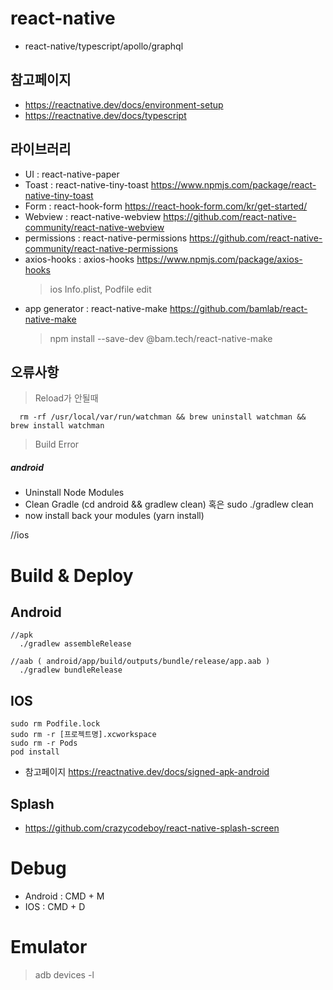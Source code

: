 # react-native

- react-native/typescript/apollo/graphql

## 참고페이지

- https://reactnative.dev/docs/environment-setup
- https://reactnative.dev/docs/typescript

## 라이브러리

- UI : react-native-paper
- Toast : react-native-tiny-toast <https://www.npmjs.com/package/react-native-tiny-toast>
- Form : react-hook-form <https://react-hook-form.com/kr/get-started/>
- Webview : react-native-webview <https://github.com/react-native-community/react-native-webview>
- permissions : react-native-permissions <https://github.com/react-native-community/react-native-permissions>
- axios-hooks : axios-hooks <https://www.npmjs.com/package/axios-hooks>
  > ios Info.plist, Podfile edit
- app generator : react-native-make <https://github.com/bamlab/react-native-make>
  > npm install --save-dev @bam.tech/react-native-make

## 오류사항

> Reload가 안될때

```
  rm -rf /usr/local/var/run/watchman && brew uninstall watchman && brew install watchman
```

> Build Error

##### android

- Uninstall Node Modules
- Clean Gradle (cd android && gradlew clean) 혹은 sudo ./gradlew clean
- now install back your modules (yarn install)

//ios

# Build & Deploy

## Android

```
//apk
  ./gradlew assembleRelease

//aab ( android/app/build/outputs/bundle/release/app.aab )
  ./gradlew bundleRelease
```

## IOS

```
sudo rm Podfile.lock
sudo rm -r [프로젝트명].xcworkspace
sudo rm -r Pods
pod install
```

- 참고페이지 <https://reactnative.dev/docs/signed-apk-android>

## Splash

- <https://github.com/crazycodeboy/react-native-splash-screen>

# Debug

- Android : CMD + M
- IOS : CMD + D

# Emulator

> adb devices -l
